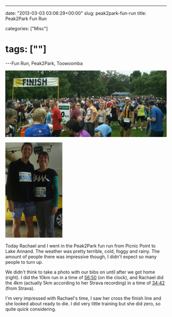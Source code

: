 ---

date: "2013-03-03 03:06:29+00:00"
slug: peak2park-fun-run
title: Peak2Park Fun Run

categories: ["Misc"]
# tags: [""]
---Fun Run, Peak2Park, Toowoomba

![Peak2Park](2013-03-03-08-15-361.jpg)

![Fun Runners](p1110744-resized.jpg)

Today Rachael and I went in the Peak2Park fun run from Picnic Point to Lake Annand. The weather was pretty terrible, cold, foggy and rainy. The amount of people there was impressive though, I didn't expect so many people to turn up.

We didn't think to take a photo with our bibs on until after we got home (right). I did the 10km run in a time of [56:50](http://app.strava.com/activities/42854171#721718071) (on the clock), and Rachael did the 4km (actually 5km according to her Strava recording) in a time of [34:42](http://app.strava.com/activities/42869409#721988626) (from Strava).

I'm very impressed with Rachael's time, I saw her cross the finish line and she looked about ready to die. I did very little training but she did zero, so quite quick considering.
